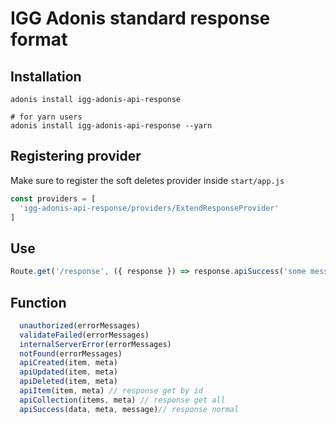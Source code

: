 # IGG Adonis standard response format

## Installation

```
adonis install igg-adonis-api-response

# for yarn users
adonis install igg-adonis-api-response --yarn
```
## Registering provider

Make sure to register the soft deletes provider inside `start/app.js`

```js
const providers = [
  'igg-adonis-api-response/providers/ExtendResponseProvider'
]
```

## Use



```js
Route.get('/response', ({ response }) => response.apiSuccess('some message'))
```

## Function

```js
  unauthorized(errorMessages)
  validateFailed(errorMessages)
  internalServerError(errorMessages)
  notFound(errorMessages)
  apiCreated(item, meta)
  apiUpdated(item, meta)
  apiDeleted(item, meta)
  apiItem(item, meta) // response get by id
  apiCollection(items, meta) // response get all
  apiSuccess(data, meta, message)// response normal
```

